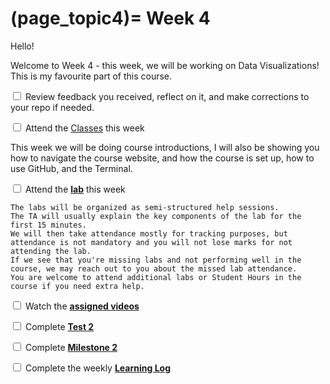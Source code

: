 (page_topic4)=
Week 4
=======================

Hello!

Welcome to Week 4 - this week, we will be working on Data Visualizations! This is my favourite part of this course.


<label><input type="checkbox" id="week04_task1" class="box"> Review feedback you received, reflect on it, and make corrections to your repo if needed. </input></label>

<label><input type="checkbox" id="week04_task2" class="box"> Attend the [Classes](classes.md) this week </input></label>

This week we will be doing course introductions, I will also be showing you how to navigate the course website, and how the course is set up, how to use GitHub, and the Terminal.

<label><input type="checkbox" id="week04_task3" class="box"> Attend the **[lab](./lab4/README.md)** this week</input></label>

```{tip}
The labs will be organized as semi-structured help sessions.
The TA will usually explain the key components of the lab for the first 15 minutes.
We will then take attendance mostly for tracking purposes, but attendance is not mandatory and you will not lose marks for not attending the lab.
If we see that you're missing labs and not performing well in the course, we may reach out to you about the missed lab attendance.
You are welcome to attend additional labs or Student Hours in the course if you need extra help.
```
<label><input type="checkbox" id="week04_task4" class="box"> Watch the **[assigned videos](./videos.md)**</input></label>

<label><input type="checkbox" id="week04_task5" class="box"> Complete **[Test 2](./test2.md)**</input></label>

<label><input type="checkbox" id="week04_task6" class="box"> Complete **[Milestone 2](../project/milestone02.md)**</input></label>

<label><input type="checkbox" id="week04_task7" class="box"> Complete the weekly **[Learning Log](./log.md)**</input></label>